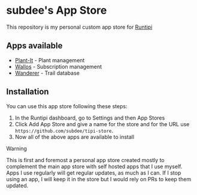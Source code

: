 # subdee's App Store

This repository is my personal custom app store for [Runtipi](https://runtipi.io) 

## Apps available

- [Plant-It](https://plant-it.org) - Plant management
- [Wallos](https://wallosapp.com/) - Subscription management
- [Wanderer](https://wanderer.to/) - Trail database

## Installation

You can use this app store following these steps:

1. In the Runtipi dashboard, go to Settings and then App Stores
2. Click Add App Store and give a name for the store and for the URL use `https://github.com/subdee/tipi-store`.
3. Now all of the above apps are available to install

> [!WARNING]
> This is first and foremost a personal app store created mostly to complement the main app store with self hosted apps
> that I use myself.
> Apps I use regularly will get regular updates, as much as I can.
> If I stop using an app, I will keep it in the store but I would rely on PRs to keep them updated.
